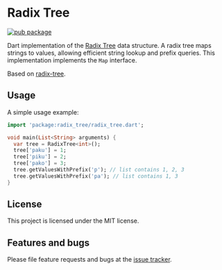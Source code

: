 # Radix Tree

[![pub package](https://img.shields.io/pub/v/radix_tree.svg)](https://pub.dev/packages/radix_tree)

Dart implementation of the [Radix Tree](en.wikipedia.org/wiki/Radix_tree) data
structure. A radix tree maps strings to values, allowing efficient
string lookup and prefix queries. This implementation implements the
`Map` interface.

Based on [radix-tree](https://github.com/thegedge/radix-tree).

## Usage

A simple usage example:

```dart
import 'package:radix_tree/radix_tree.dart';

void main(List<String> arguments) {
  var tree = RadixTree<int>();
  tree['paku'] = 1;
  tree['piku'] = 2;
  tree['pako'] = 3;
  tree.getValuesWithPrefix('p'); // list contains 1, 2, 3
  tree.getValuesWithPrefix('pa'); // list contains 1, 3
}
```

## License

This project is licensed under the MIT license.

## Features and bugs

Please file feature requests and bugs at the [issue tracker][tracker].

[tracker]: https://github.com/ykmnkmi/radix-tree.dart/issues
